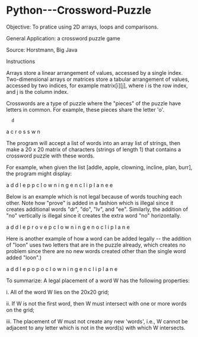 # Python---Crossword-Puzzle
Objective: To pratice using 2D arrays, loops and comparisons.

General Application: a crossword puzzle game

Source: Horstmann, Big Java

Instructions

Arrays store a linear arrangement of values, accessed by a single index. Two-dimensional arrays or matrices store a tabular arrangement of values, accessed by two indices, for example matrix[i][j], where i is the row index, and j is the column index.

Crosswords are a type of puzzle where the "pieces" of the puzzle have letters in common. For example, these pieces share the letter 'o'.

      d
a c r o s s
      w 
      n

The program will accept a list of words into an array list of strings, then make a 20 x 20 matrix of characters (strings of length 1) that contains a crossword puzzle with these words.

For example, when given the list [addle, apple, clowning, incline, plan, burr], the program might display:

  a d d l e 
  p
  p
c l o w n i n g 
  e       n
          c
          l
          i
    p l a n e
          e

Below is an example which is not legal because of words touching each other. Note how "prove" is added in a fashion which is illegal since it creates additional words "dr", "do", "lv", and "ee". Similarly, the addition of "no" vertically is illegal since it creates the extra word "no" horizontally. 

  a d d l e 
  p r o v e 
  p
c l o w n i n g 
  e       n o
          c 
          l 
          i
    p l a n
          e
 
Here is another example of how a word can be added legally -- the addition of "loon" uses two letters that are in the puzzle already, which creates no problem since there are no new words created other than the single word added "loon".)

  a d d l e 
  p     o
  p     o
c l o w n i n g 
  e       n
          c 
          l 
          i
    p l a n
          e

To summarize: A legal placement of a word W has the following properties:

i.	All of the word W lies on the 20x20 grid;

ii.	If W is not the first word, then W must intersect with one or more words on the grid;

iii.	The placement of W must not create any new 'words', i.e., W cannot be adjacent to any letter which is not in the word(s) with which W intersects.
